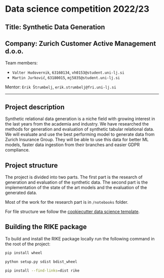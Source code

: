 # Data science competition 2022/23
## Title: **Synthetic Data Generation**
## Company: **Zurich Customer Active Management d.o.o.**

Team members:
 * `Valter Hudovernik`, `63160134`, `vh0153@student.uni-lj.si`
 * `Martin Jurkovič`, `63180015`, `mj5835@student.uni-lj.si`

Mentor: `Erik Štrumbelj`, `erik.strumbelj@fri.uni-lj.si`
***
## Project description
Synthetic relational data generation is a niche field with growing interest in the last years from the academia and
industry. We have researched the methods for generation and evaluation of synthetic tabular relational data. We
will evaluate and use the best performing model to generate data from Zurich Insurance Group. They will be able
to use this data for better ML models, faster data ingestion from their branches and easier GDPR compliance.

## Project structure
The project is divided into two parts. The first part is the research of generation and evaluation of the synthetic data. The second part is the implementation of the state of the art models and the evaluation of the generated data.

Most of the work for the research part is in `/notebooks` folder.

For file structure we follow the [cookiecutter data science template](https://drivendata.github.io/cookiecutter-data-science/).

## Building the RIKE package

To build and install the RIKE package locally run the following command in the root of the project:

```bash
pip install wheel

python setup.py sdist bdist_wheel

pip install --find-links=dist rike
```